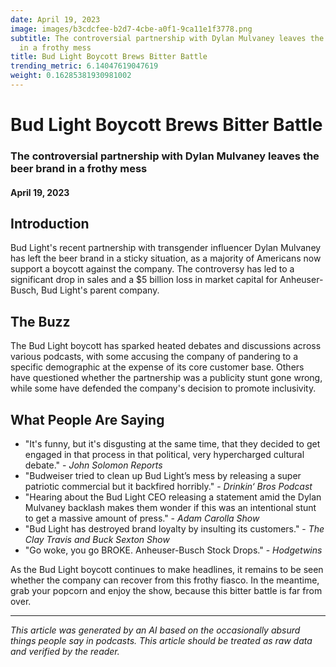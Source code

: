 ```yaml
---
date: April 19, 2023
image: images/b3cdcfee-b2d7-4cbe-a0f1-9ca11e1f3778.png
subtitle: The controversial partnership with Dylan Mulvaney leaves the beer brand
  in a frothy mess
title: Bud Light Boycott Brews Bitter Battle
trending_metric: 6.14047619047619
weight: 0.16285381930981002
---
```

# Bud Light Boycott Brews Bitter Battle
### The controversial partnership with Dylan Mulvaney leaves the beer brand in a frothy mess
#### April 19, 2023
## Introduction
Bud Light's recent partnership with transgender influencer Dylan Mulvaney has left the beer brand in a sticky situation, as a majority of Americans now support a boycott against the company. The controversy has led to a significant drop in sales and a $5 billion loss in market capital for Anheuser-Busch, Bud Light's parent company.

## The Buzz
The Bud Light boycott has sparked heated debates and discussions across various podcasts, with some accusing the company of pandering to a specific demographic at the expense of its core customer base. Others have questioned whether the partnership was a publicity stunt gone wrong, while some have defended the company's decision to promote inclusivity.

## What People Are Saying
- "It's funny, but it's disgusting at the same time, that they decided to get engaged in that process in that political, very hypercharged cultural debate." - *John Solomon Reports*
- "Budweiser tried to clean up Bud Light’s mess by releasing a super patriotic commercial but it backfired horribly." - *Drinkin‘ Bros Podcast*
- "Hearing about the Bud Light CEO releasing a statement amid the Dylan Mulvaney backlash makes them wonder if this was an intentional stunt to get a massive amount of press." - *Adam Carolla Show*
- "Bud Light has destroyed brand loyalty by insulting its customers." - *The Clay Travis and Buck Sexton Show*
- "Go woke, you go BROKE. Anheuser-Busch Stock Drops." - *Hodgetwins*

As the Bud Light boycott continues to make headlines, it remains to be seen whether the company can recover from this frothy fiasco. In the meantime, grab your popcorn and enjoy the show, because this bitter battle is far from over.

 --- 

*This article was generated by an AI based on the occasionally absurd things people say in podcasts. This article should be treated as raw data and verified by the reader.*
